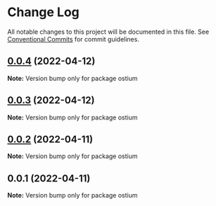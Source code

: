# Change Log

All notable changes to this project will be documented in this file.
See [Conventional Commits](https://conventionalcommits.org) for commit guidelines.

## [0.0.4](https://github.com/avanzu/node-packages/compare/ostium@0.0.3...ostium@0.0.4) (2022-04-12)

**Note:** Version bump only for package ostium





## [0.0.3](https://github.com/avanzu/node-packages/compare/ostium@0.0.2...ostium@0.0.3) (2022-04-12)

**Note:** Version bump only for package ostium





## [0.0.2](https://github.com/avanzu/node-packages/compare/ostium@0.0.1...ostium@0.0.2) (2022-04-11)

**Note:** Version bump only for package ostium





## 0.0.1 (2022-04-11)

**Note:** Version bump only for package ostium
